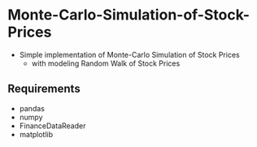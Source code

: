 # Monte-Carlo-Simulation-of-Stock-Prices
- Simple implementation of Monte-Carlo Simulation of Stock Prices
  - with modeling Random Walk of Stock Prices

## Requirements
- pandas
- numpy
- FinanceDataReader
- matplotlib
